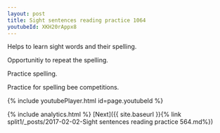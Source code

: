```yaml
---
layout: post
title: Sight sentences reading practice 1064
youtubeId: XKH20rAppx8
---
```

 
 
Helps to learn sight words and their spelling.

Opportunitiy to repeat the spelling. 

Practice spelling. 
 
Practice for spelling bee competitions. 
 
{% include youtubePlayer.html id=page.youtubeId %}
 
 
{% include analytics.html %} 
[Next]({{ site.baseurl }}{% link  split1/_posts/2017-02-02-Sight sentences reading practice 564.md%})
 
